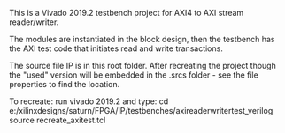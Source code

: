 This is a Vivado 2019.2 testbench project for AXI4 to AXI stream reader/writer.

The modules are instantiated in the block design, then the testbench has the AXI test code that initiates read and write transactions.

The source file IP is in this root folder. After recreating the project though the "used" version will be embedded in the .srcs folder - see the file properties to find the location.

To recreate: run vivado 2019.2 and type:
cd e:/xilinxdesigns/saturn/FPGA/IP/testbenches/axireaderwritertest_verilog
source recreate_axitest.tcl
